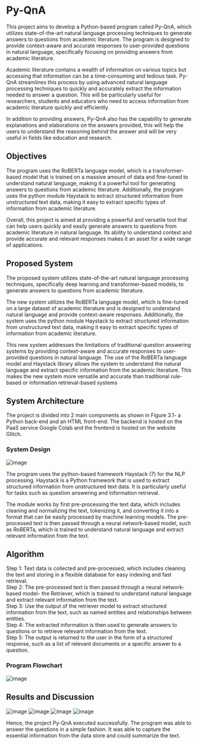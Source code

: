# Py-QnA
This project aims to develop a Python-based program called Py-QnA, which utilizes state-of-the-art natural language processing techniques to generate answers to questions from academic literature. The program is designed to provide context-aware and accurate responses to user-provided questions in natural language, specifically focusing on providing answers from academic literature. <p>
Academic literature contains a wealth of information on various topics but accessing that information can be a time-consuming and tedious task. Py-QnA streamlines this process by using advanced natural language processing techniques to quickly and accurately extract the information needed to answer a question. This will be particularly useful for researchers, students and educators who need to access information from academic literature quickly and efficiently.<p>
In addition to providing answers, Py-QnA also has the capability to generate explanations and elaborations on the answers provided, this will help the users to understand the reasoning behind the answer and will be very useful in fields like education and research.
## Objectives
The program uses the RoBERTa language model, which is a transformer-based model that is trained on a massive amount of data and fine-tuned to understand natural language, making it a powerful tool for generating answers to questions from academic literature. Additionally, the program uses the python module Haystack to extract structured information from unstructured text data, making it easy to extract specific types of information from academic literature. <p>
Overall, this project is aimed at providing a powerful and versatile tool that can help users quickly and easily generate answers to questions from academic literature in natural language. Its ability to understand context and provide accurate and relevant responses makes it an asset for a wide range of applications.
## Proposed System
The proposed system utilizes state-of-the-art natural language processing techniques, specifically deep learning and transformer-based models, to generate answers to questions from academic literature. <p>
The new system utilizes the RoBERTa language model, which is fine-tuned on a large dataset of academic literature and is designed to understand natural language and provide context-aware responses. Additionally, the system uses the python module Haystack to extract structured information from unstructured text data, making it easy to extract specific types of information from academic literature.<p>
This new system addresses the limitations of traditional question answering systems by providing context-aware and accurate responses to user-provided questions in natural language. The use of the RoBERTa language model and Haystack library allows the system to understand the natural language and extract specific information from the academic literature. This makes the new system more versatile and accurate than traditional rule-based or information retrieval-based systems
## System Architecture
The project is divided into 2 main components as shown in Figure 3.1- a Python back-end and an HTML front-end. The backend is hosted on the PaaS service Google Colab and the frontend is hosted on the website Glitch.<p>
### System Design
![image](https://github.com/PKAnand2003/Mini-Project-1/assets/139564679/13bf1b26-bbb3-44eb-88de-6e090d7f1e57) <p>
The program uses the python-based framework Haystack (7) for the NLP processing. Haystack is a Python framework that is used to extract structured information from unstructured text data. It is particularly useful for tasks such as question answering and information retrieval.<p>
The module works by first pre-processing the text data, which includes cleaning and normalizing the text, tokenizing it, and converting it into a format that can be easily processed by machine learning models. The pre-processed text is then passed through a neural network-based model, such as RoBERTa, which is trained to understand natural language and extract relevant information from the text.
## Algorithm
Step 1: Text data is collected and pre-processed, which includes cleaning the text and storing in a flexible database for easy indexing and fast retrieval.<br>
Step 2: The pre-processed text is then passed through a neural network-based model- the Retriever, which is trained to understand natural language and extract relevant information from the text.<br>
Step 3: Use the output of the retriever model to extract structured information from the text, such as named entities and relationships between entities.<br>
Step 4: The extracted information is then used to generate answers to questions or to retrieve relevant information from the text.<br>
Step 5: The output is returned to the user in the form of a structured response, such as a list of relevant documents or a specific answer to a question.<br>
### Program Flowchart
![image](https://github.com/PKAnand2003/Mini-Project-1/assets/139564679/211a1725-5ec8-467d-864f-52231e8345f1)

## Results and Discussion
![image](https://github.com/PKAnand2003/Mini-Project-1/assets/139564679/69f6ef18-d2fb-421d-929b-78d61761cc87)
![image](https://github.com/PKAnand2003/Mini-Project-1/assets/139564679/049ec711-546f-4b43-8e9a-cd5479cf6bbe)
![image](https://github.com/PKAnand2003/Mini-Project-1/assets/139564679/a4f49a30-f7d4-4521-9a7f-26277343ff5b)
![image](https://github.com/PKAnand2003/Mini-Project-1/assets/139564679/d444c5c6-2081-4552-ac68-c19252076b53) <br>

Hence, the project Py-QnA executed successfully. The program was able to answer the questions in a simple fashion. It was able to capture the essential information from the data store and could summarize the text.

